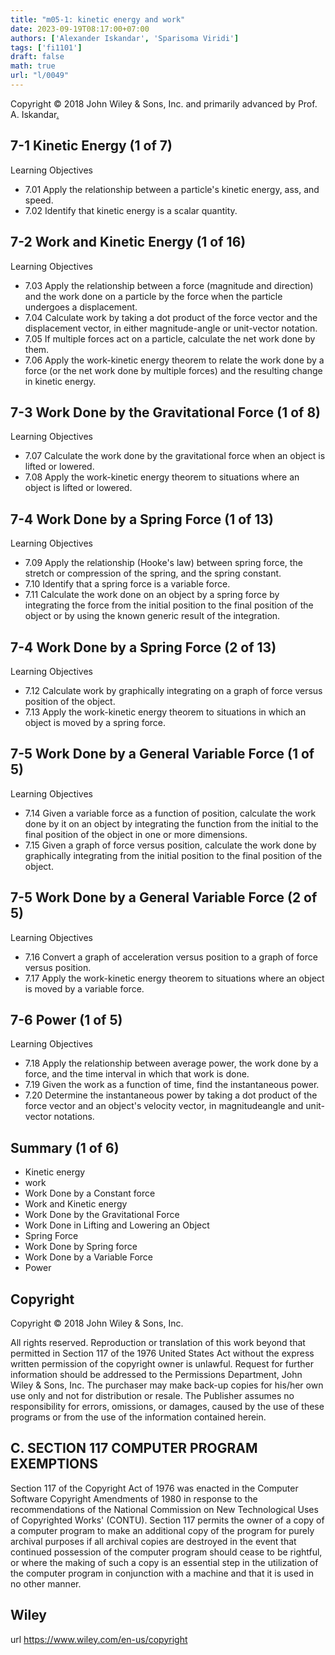 ```yaml
---
title: "m05-1: kinetic energy and work"
date: 2023-09-19T08:17:00+07:00
authors: ['Alexander Iskandar', 'Sparisoma Viridi']
tags: ['fi1101']
draft: false
math: true
url: "l/0049"
---
```

Copyright © 2018 John Wiley & Sons, Inc. and primarily advanced by Prof. A. Iskandar[.](https://cdn-edunex.itb.ac.id/27677-Elementary-Physics-I/16710-Usaha-dan-Energi/1695084638101_Handout-FI1101-Module_05-1---ch07.pdf)


## 7-1 Kinetic Energy (1 of 7)
Learning Objectives
+ 7.01 Apply the relationship between a particle's kinetic energy, ass, and speed.
+ 7.02 Identify that kinetic energy is a scalar quantity.


## 7-2 Work and Kinetic Energy (1 of 16)
Learning Objectives
+ 7.03 Apply the relationship between a force (magnitude and direction) and the work done on a particle by the force when the particle undergoes a displacement.
+ 7.04 Calculate work by taking a dot product of the force vector and the displacement vector, in either magnitude-angle or unit-vector notation.
+ 7.05 If multiple forces act on a particle, calculate the net work done by them.
+ 7.06 Apply the work-kinetic energy theorem to relate the work done by a force (or the net work done by multiple forces) and the resulting change in kinetic energy.


## 7-3 Work Done by the Gravitational Force (1 of 8)
Learning Objectives
+ 7.07 Calculate the work done by the gravitational force when an object is lifted or lowered.
+ 7.08 Apply the work-kinetic energy theorem to situations where an object is lifted or lowered.


## 7-4 Work Done by a Spring Force (1 of 13)
Learning Objectives
+ 7.09 Apply the relationship (Hooke's law) between spring force, the stretch or compression of the spring, and the spring constant.
+ 7.10 Identify that a spring force is a variable force.
+ 7.11 Calculate the work done on an object by a spring force by integrating the force from the initial position to the final position of the object or by using the known generic result of the integration.


## 7-4 Work Done by a Spring Force (2 of 13)
Learning Objectives
+ 7.12 Calculate work by graphically integrating on a graph of force versus position of the object.
+ 7.13 Apply the work-kinetic energy theorem to situations in which an object is moved by a spring force.


## 7-5 Work Done by a General Variable Force (1 of 5)
Learning Objectives
+ 7.14 Given a variable force as a function of position, calculate the work done by it on an object by integrating the function from the initial to the final position of the object in one or more dimensions.
+ 7.15 Given a graph of force versus position, calculate the work done by graphically integrating from the initial position to the final position of the object.


## 7-5 Work Done by a General Variable Force (2 of 5)
Learning Objectives
+ 7.16 Convert a graph of acceleration versus position to a graph of force versus position.
+ 7.17 Apply the work-kinetic energy theorem to situations where an object is moved by a variable force.


## 7-6 Power (1 of 5)
Learning Objectives
+ 7.18 Apply the relationship between average power, the work done by a force, and the time interval in which that work is done.
+ 7.19 Given the work as a function of time, find the instantaneous power.
+ 7.20 Determine the instantaneous power by taking a dot product of the force vector and an object's velocity vector, in magnitudeangle and unit-vector notations.


## Summary (1 of 6)
+ Kinetic energy
+ work
+ Work Done by a Constant force
+ Work and Kinetic energy
+ Work Done by the Gravitational Force
+ Work Done in Lifting and Lowering an Object
+ Spring Force
+ Work Done by Spring force
+ Work Done by a Variable Force
+ Power


## Copyright
Copyright © 2018 John Wiley & Sons, Inc.

All rights reserved. Reproduction or translation of this work beyond that permitted in Section 117 of the 1976 United States Act without the express written permission of the copyright owner is unlawful. Request for further information should be addressed to the Permissions Department, John Wiley & Sons, Inc. The purchaser may make back-up copies for his/her own use only and not for distribution or resale. The Publisher assumes no responsibility for errors, omissions, or damages, caused by the use of these programs or from the use of the information contained herein.


## C. SECTION 117 COMPUTER PROGRAM EXEMPTIONS
Section 117 of the Copyright Act of 1976 was enacted in the Computer Software Copyright Amendments of 1980 in response to the recommendations of the National Commission on New Technological Uses of Copyrighted Works' (CONTU). Section 117 permits the owner of a copy of a computer program to make an additional copy of the program for purely archival purposes if all archival copies are destroyed in the event that continued possession of the computer program should cease to be rightful, or where the making of such a copy is an essential step in the utilization of the computer program in conjunction with a machine and that it is used in no other manner.


## Wiley
url https://www.wiley.com/en-us/copyright
